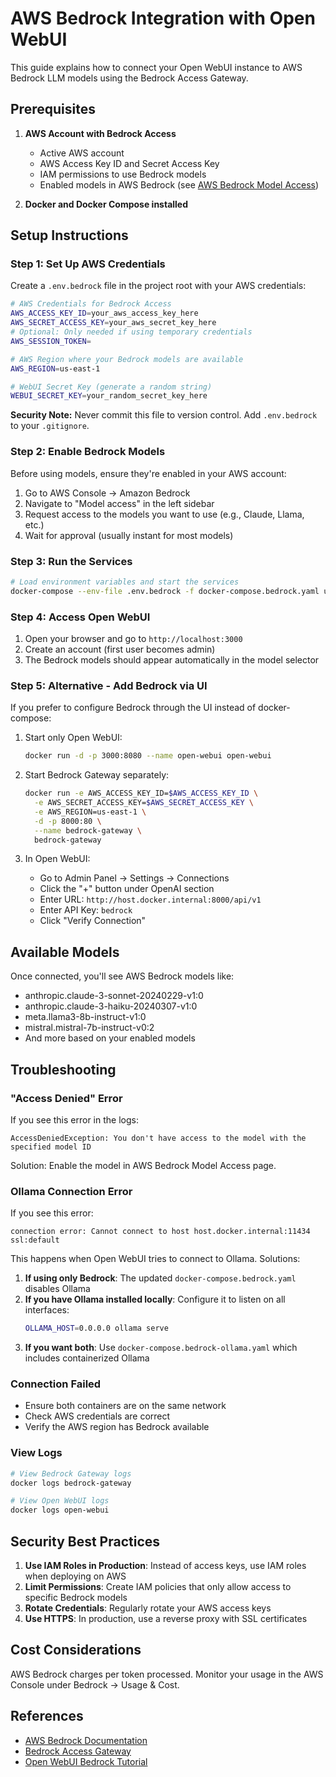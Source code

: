 # AWS Bedrock Integration with Open WebUI

This guide explains how to connect your Open WebUI instance to AWS Bedrock LLM models using the Bedrock Access Gateway.

## Prerequisites

1. **AWS Account with Bedrock Access**
   - Active AWS account
   - AWS Access Key ID and Secret Access Key
   - IAM permissions to use Bedrock models
   - Enabled models in AWS Bedrock (see [AWS Bedrock Model Access](https://docs.aws.amazon.com/bedrock/latest/userguide/model-access.html))

2. **Docker and Docker Compose installed**

## Setup Instructions

### Step 1: Set Up AWS Credentials

Create a `.env.bedrock` file in the project root with your AWS credentials:

```bash
# AWS Credentials for Bedrock Access
AWS_ACCESS_KEY_ID=your_aws_access_key_here
AWS_SECRET_ACCESS_KEY=your_aws_secret_key_here
# Optional: Only needed if using temporary credentials
AWS_SESSION_TOKEN=

# AWS Region where your Bedrock models are available
AWS_REGION=us-east-1

# WebUI Secret Key (generate a random string)
WEBUI_SECRET_KEY=your_random_secret_key_here
```

**Security Note:** Never commit this file to version control. Add `.env.bedrock` to your `.gitignore`.

### Step 2: Enable Bedrock Models

Before using models, ensure they're enabled in your AWS account:

1. Go to AWS Console → Amazon Bedrock
2. Navigate to "Model access" in the left sidebar
3. Request access to the models you want to use (e.g., Claude, Llama, etc.)
4. Wait for approval (usually instant for most models)

### Step 3: Run the Services

```bash
# Load environment variables and start the services
docker-compose --env-file .env.bedrock -f docker-compose.bedrock.yaml up -d
```

### Step 4: Access Open WebUI

1. Open your browser and go to `http://localhost:3000`
2. Create an account (first user becomes admin)
3. The Bedrock models should appear automatically in the model selector

### Step 5: Alternative - Add Bedrock via UI

If you prefer to configure Bedrock through the UI instead of docker-compose:

1. Start only Open WebUI:
   ```bash
   docker run -d -p 3000:8080 --name open-webui open-webui
   ```

2. Start Bedrock Gateway separately:
   ```bash
   docker run -e AWS_ACCESS_KEY_ID=$AWS_ACCESS_KEY_ID \
     -e AWS_SECRET_ACCESS_KEY=$AWS_SECRET_ACCESS_KEY \
     -e AWS_REGION=us-east-1 \
     -d -p 8000:80 \
     --name bedrock-gateway \
     bedrock-gateway
   ```

3. In Open WebUI:
   - Go to Admin Panel → Settings → Connections
   - Click the "+" button under OpenAI section
   - Enter URL: `http://host.docker.internal:8000/api/v1`
   - Enter API Key: `bedrock`
   - Click "Verify Connection"

## Available Models

Once connected, you'll see AWS Bedrock models like:
- anthropic.claude-3-sonnet-20240229-v1:0
- anthropic.claude-3-haiku-20240307-v1:0
- meta.llama3-8b-instruct-v1:0
- mistral.mistral-7b-instruct-v0:2
- And more based on your enabled models

## Troubleshooting

### "Access Denied" Error
If you see this error in the logs:
```
AccessDeniedException: You don't have access to the model with the specified model ID
```

Solution: Enable the model in AWS Bedrock Model Access page.

### Ollama Connection Error
If you see this error:
```
connection error: Cannot connect to host host.docker.internal:11434 ssl:default
```

This happens when Open WebUI tries to connect to Ollama. Solutions:

1. **If using only Bedrock**: The updated `docker-compose.bedrock.yaml` disables Ollama
2. **If you have Ollama installed locally**: Configure it to listen on all interfaces:
   ```bash
   OLLAMA_HOST=0.0.0.0 ollama serve
   ```
3. **If you want both**: Use `docker-compose.bedrock-ollama.yaml` which includes containerized Ollama

### Connection Failed
- Ensure both containers are on the same network
- Check AWS credentials are correct
- Verify the AWS region has Bedrock available

### View Logs
```bash
# View Bedrock Gateway logs
docker logs bedrock-gateway

# View Open WebUI logs
docker logs open-webui
```

## Security Best Practices

1. **Use IAM Roles in Production**: Instead of access keys, use IAM roles when deploying on AWS
2. **Limit Permissions**: Create IAM policies that only allow access to specific Bedrock models
3. **Rotate Credentials**: Regularly rotate your AWS access keys
4. **Use HTTPS**: In production, use a reverse proxy with SSL certificates

## Cost Considerations

AWS Bedrock charges per token processed. Monitor your usage in the AWS Console under Bedrock → Usage & Cost.

## References

- [AWS Bedrock Documentation](https://docs.aws.amazon.com/bedrock/)
- [Bedrock Access Gateway](https://github.com/aws-samples/bedrock-access-gateway)
- [Open WebUI Bedrock Tutorial](https://docs.openwebui.com/tutorials/integrations/amazon-bedrock/) 